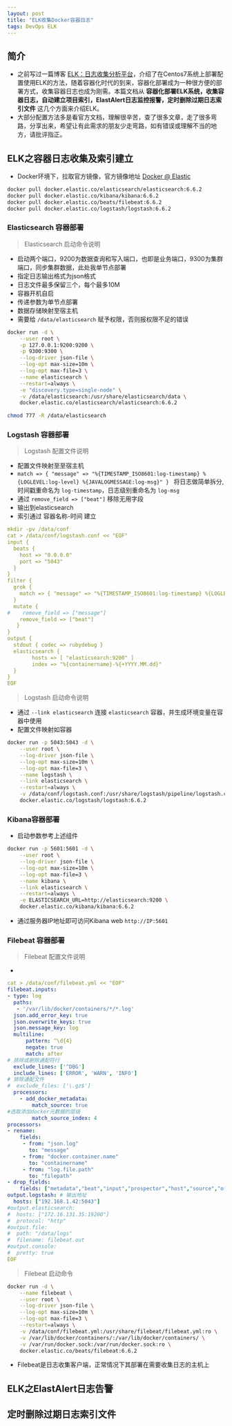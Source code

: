 ```yaml
---
layout: post
title: "ELK收集Docker容器日志"
tags: DevOps ELK 
---
```


## 简介
* 之前写过一篇博客 [ELK：日志收集分析平台](https://www.cnblogs.com/William-Guozi/p/elk.html)，介绍了在Centos7系统上部署配置使用ELK的方法，随着容器化时代的到来，容器化部署成为一种很方便的部署方式，收集容器日志也成为刚需。本篇文档从 **容器化部署ELK系统，收集容器日志，自动建立项目索引，ElastAlert日志监控报警，定时删除过期日志索引文件** 这几个方面来介绍ELK。
* 大部分配置方法多是看官方文档，理解很辛苦，查了很多文章，走了很多弯路，分享出来，希望让有此需求的朋友少走弯路，如有错误或理解不当的地方，请批评指正。

## ELK之容器日志收集及索引建立
* Docker环境下，拉取官方镜像，官方镜像地址 [Docker @ Elastic](https://www.docker.elastic.co)
```bash
docker pull docker.elastic.co/elasticsearch/elasticsearch:6.6.2
docker pull docker.elastic.co/kibana/kibana:6.6.2
docker pull docker.elastic.co/beats/filebeat:6.6.2
docker pull docker.elastic.co/logstash/logstash:6.6.2
```


### Elasticsearch 容器部署  

> Elasticsearch 启动命令说明
* 启动两个端口，9200为数据查询和写入端口，也即是业务端口，9300为集群端口，同步集群数据，此处我单节点部署
* 指定日志输出格式为json格式
* 日志文件最多保留三个，每个最多10M
* 容器开机自启
* 传递参数为单节点部署
* 数据存储映射至宿主机
* 需要给 `/data/elasticsearch` 赋予权限，否则报权限不足的错误  

```bash
docker run -d \
    --user root \
    -p 127.0.0.1:9200:9200 \
    -p 9300:9300 \
    --log-driver json-file \
    --log-opt max-size=10m \
    --log-opt max-file=3 \
    --name elasticsearch \
    --restart=always \
    -e "discovery.type=single-node" \
    -v /data/elasticsearch:/usr/share/elasticsearch/data \
    docker.elastic.co/elasticsearch/elasticsearch:6.6.2
    
chmod 777 -R /data/elasticsearch
```
### Logstash 容器部署  

> Logstash 配置文件说明  

* 配置文件映射至至宿主机
* `match => { "message" => "%{TIMESTAMP_ISO8601:log-timestamp} %{LOGLEVEL:log-level} %{JAVALOGMESSAGE:log-msg}" }
` 将日志做简单拆分, 时间戳重命名为 `log-timestamp`，日志级别重命名为 `log-msg`
* 通过 `remove_field => ["beat"]` 移除无用字段
* 输出到elasticsearch
* 索引通过 容器名称-时间 建立  

```yaml
mkdir -pv /data/conf
cat > /data/conf/logstash.conf << "EOF"
input {
  beats {
    host => "0.0.0.0"
    port => "5043"
  }
}
filter {
  grok {
    match => { "message" => "%{TIMESTAMP_ISO8601:log-timestamp} %{LOGLEVEL:log-level} %{JAVALOGMESSAGE:log-msg}" }
  }
  mutate {
#    remove_field => ["message"]
    remove_field => ["beat"]
   }
}
output {
  stdout { codec => rubydebug }
  elasticsearch {
        hosts => [ "elasticsearch:9200" ]
        index => "%{containername}-%{+YYYY.MM.dd}"
  }
}
EOF
```  

> Logstash 启动命令说明  
* 通过 `--link elasticsearch` 连接 `elasticsearch` 容器，并生成环境变量在容器中使用
* 配置文件映射如容器  

```bash
docker run -p 5043:5043 -d \
    --user root \
    --log-driver json-file \
    --log-opt max-size=10m \
    --log-opt max-file=3 \
    --name logstash \
    --link elasticsearch \
    --restart=always \
    -v /data/conf/logstash.conf:/usr/share/logstash/pipeline/logstash.conf \
    docker.elastic.co/logstash/logstash:6.6.2
```
### Kibana容器部署  

* 启动参数参考上述组件
```bash
docker run -p 5601:5601 -d \
    --user root \
    --log-driver json-file \
    --log-opt max-size=10m \
    --log-opt max-file=3 \
    --name kibana \
    --link elasticsearch \
    --restart=always \
    -e ELASTICSEARCH_URL=http://elasticsearch:9200 \
    docker.elastic.co/kibana/kibana:6.6.2
```
* 通过服务器IP地址即可访问Kibana web `http://IP:5601`
### Filebeat 容器部署  

> Filebeat 配置文件说明
* 
```yaml
cat > /data/conf/filebeat.yml << "EOF"
filebeat.inputs:
- type: log
  paths:
   - '/var/lib/docker/containers/*/*.log'
  json.add_error_key: true
  json.overwrite_keys: true
  json.message_key: log
  multiline:
      pattern: ^\d{4}
      negate: true
      match: after
# 排除或删除通配符行
  exclude_lines: ['^DBG']
  include_lines: ['ERROR', 'WARN', 'INFO']
# 排除通配文件
#  exclude_files: ['\.gz$']
  processors:
    - add_docker_metadata:
        match_source: true
#选取添加docker元数据的层级
        match_source_index: 4
processors:
- rename:
    fields:
     - from: "json.log"
       to: "message"
     - from: "docker.container.name"
       to: "containername"
     - from: "log.file.path"
       to: "filepath"
- drop_fields:
    fields: ["metadata","beat","input","prospector","host","source","offset"]
output.logstash: # 输出地址
  hosts: ["192.168.1.42:5043"]
#output.elasticsearch:
#  hosts: ["172.16.131.35:19200"]
#  protocol: "http"
#output.file:
#  path: "/data/logs"
#  filename: filebeat.out
#output.console:
#  pretty: true
EOF
```  

> Filebeat 启动命令
```bash
docker run -d \
    --name filebeat \
    --user root \
    --log-driver json-file \
    --log-opt max-size=10m \
    --log-opt max-file=3 \
    --restart=always \
    -v /data/conf/filebeat.yml:/usr/share/filebeat/filebeat.yml:ro \
    -v /var/lib/docker/containers/:/var/lib/docker/containers/ \
    -v /var/run/docker.sock:/var/run/docker.sock:ro \
    docker.elastic.co/beats/filebeat:6.6.2

```

* Filebeat是日志收集客户端，正常情况下其部署在需要收集日志的主机上

## ELK之ElastAlert日志告警
## 定时删除过期日志索引文件